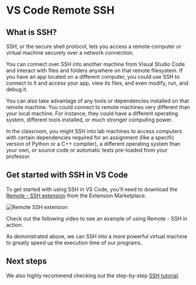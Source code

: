 VS Code Remote SSH
==================

What is SSH?
------------

SSH, or the secure shell protocol, lets you access a remote computer or virtual machine securely over a network connection.

You can connect over SSH into another machine from Visual Studio Code and interact with files and folders anywhere on that remote filesystem. If you have an app located on a different computer, you could use SSH to connect to it and access your app, view its files, and even modify, run, and debug it.

You can also take advantage of any tools or dependencies installed on that remote machine. You could connect to remote machines very different than your local machine. For instance, they could have a different operating system, different tools installed, or much stronger computing power.

In the classroom, you might SSH into lab machines to access computers with certain dependencies required for an assignment (like a specific version of Python or a C++ compiler), a different operating system than your own, or source code or automatic tests pre-loaded from your professor.

Get started with SSH in VS Code
-------------------------------

To get started with using SSH in VS Code, you’ll need to download the [Remote - SSH extension](https://marketplace.visualstudio.com/items?itemName=ms-vscode-remote.remote-ssh) from the Extension Marketplace.

![Remote SSH extension](images/ssh-lab-machines/remote-ssh.png)

Check out the following video to see an example of using Remote - SSH in action:

As demonstrated above, we can SSH into a more powerful virtual machine to greatly speed up the execution time of our programs.

Next steps
----------

We also highly recommend checking out the step-by-step [SSH tutorial](/docs/remote/ssh-tutorial.md).
